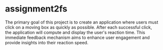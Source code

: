 # assignment2fs
The primary goal of this project is to create an application where users must click on a moving box as quickly as possible. After each successful click, the application will compute and display the user's reaction time. This immediate feedback mechanism aims to enhance user engagement and provide insights into their reaction speed.
